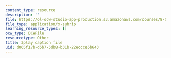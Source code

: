 ```yaml
---
content_type: resource
description: ''
file: https://ol-ocw-studio-app-production.s3.amazonaws.com/courses/8-01sc-classical-mechanics-fall-2016/d065f17bd5b75db8b31b22eccce5b643_nWaoEjE8a8M.vtt
file_type: application/x-subrip
learning_resource_types: []
ocw_type: OCWFile
resourcetype: Other
title: 3play caption file
uid: d065f17b-d5b7-5db8-b31b-22eccce5b643
---
```


